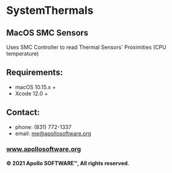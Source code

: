 # SystemThermals
## MacOS SMC Sensors

Uses SMC Controller to read Thermal Sensors' Proximities (CPU temperature)

## Requirements:
- macOS 10.15.x +
- Xcode 12.0 + 

## Contact:
* phone: (831) 772-1337
* email: me@apollosoftware.org
### www.apollosoftware.org

#### © 2021 Apollo SOFTWARE™, All rights reserved.
